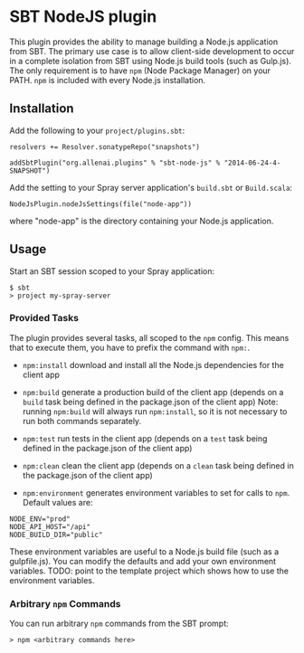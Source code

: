 # SBT NodeJS plugin

This plugin provides the ability to manage building a Node.js application from SBT. The primary use case is to allow client-side development to occur in a complete isolation from SBT using Node.js build tools (such as Gulp.js). The only requirement is to have `npm` (Node Package Manager) on your PATH. `npm` is included with every Node.js installation.

## Installation

Add the following to your `project/plugins.sbt`:

```
resolvers += Resolver.sonatypeRepo("snapshots")

addSbtPlugin("org.allenai.plugins" % "sbt-node-js" % "2014-06-24-4-SNAPSHOT")
```

Add the setting to your Spray server application's `build.sbt` or `Build.scala`:

```
NodeJsPlugin.nodeJsSettings(file("node-app"))
```

where "node-app" is the directory containing your Node.js application.

## Usage

Start an SBT session scoped to your Spray application:

```
$ sbt
> project my-spray-server
```

### Provided Tasks

The plugin provides several tasks, all scoped to the `npm` config. This means that to execute them, you have to prefix the command with `npm:`.

- `npm:install` download and install all the Node.js dependencies for the client app

- `npm:build` generate a production build of the client app (depends on a `build` task being defined in the package.json of the client app)
   Note: running `npm:build` will always run `npm:install`, so it is not necessary to run both commands separately.

- `npm:test` run tests in the client app (depends on a `test` task being defined in the package.json of the client app)

- `npm:clean` clean the client app (depends on a `clean` task being defined in the package.json of the client app)

- `npm:environment` generates environment variables to set for calls to `npm`. Default values are:

```
NODE_ENV="prod"
NODE_API_HOST="/api"
NODE_BUILD_DIR="public"
```

These environment variables are useful to a Node.js build file (such as a gulpfile.js). You can modify the defaults and add your own environment variables.
TODO: point to the template project which shows how to use the environment variables.

### Arbitrary `npm` Commands

You can run arbitrary `npm` commands from the SBT prompt:

```
> npm <arbitrary commands here>
```
